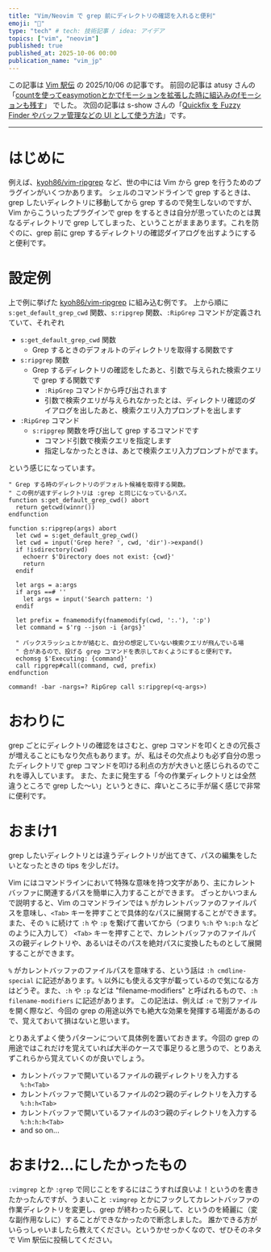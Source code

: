 ```yaml
---
title: "Vim/Neovim で grep 前にディレクトリの確認を入れると便利"
emoji: "👀"
type: "tech" # tech: 技術記事 / idea: アイデア
topics: ["vim", "neovim"]
published: true
published_at: 2025-10-06 00:00
publication_name: "vim_jp"
---
```


この記事は [Vim 駅伝](https://vim-jp.org/ekiden/) の 2025/10/06 の記事です。
前回の記事は atusy さんの「[countを使ってeasymotionとかでfモーションを拡張した時に組込みのfモーションも残す](https://blog.atusy.net/2025/10/03/switch-to-native-mapping-with-count/)」 でした。
次回の記事は s-show さんの「[Quickfix を Fuzzy Finder やバッファ管理などの UI として使う方法](https://kankodori-blog.com/post/2025-10-08/)」です。

---

# はじめに

例えば、[kyoh86/vim-ripgrep](https://github.com/kyoh86/vim-ripgrep) など、世の中には Vim から grep を行うためのプラグインがいくつかあります。
シェルのコマンドラインで grep するときは、grep したいディレクトリに移動してから grep するので発生しないのですが、Vim からこういったプラグインで grep をするときは自分が思っていたのとは異なるディレクトリで grep してしまった、ということがままあります。これを防ぐのに、grep 前に grep するディレクトリの確認ダイアログを出すようにすると便利です。

# 設定例

上で例に挙げた [kyoh86/vim-ripgrep](https://github.com/kyoh86/vim-ripgrep) に組み込む例です。
上から順に `s:get_default_grep_cwd` 関数、`s:ripgrep` 関数、`:RipGrep` コマンドが定義されていて、それぞれ

- `s:get_default_grep_cwd` 関数
  - Grep するときのデフォルトのディレクトリを取得する関数です
- `s:ripgrep` 関数
  - Grep するディレクトリの確認をしたあと、引数で与えられた検索クエリで grep する関数です
    - `:RipGrep` コマンドから呼び出されます
    - 引数で検索クエリが与えられなかったとは、ディレクトリ確認のダイアログを出したあと、検索クエリ入力プロンプトを出します
- `:RipGrep` コマンド
  - `s:ripgrep` 関数を呼び出して grep するコマンドです
    - コマンド引数で検索クエリを指定します
    - 指定しなかったときは、あとで検索クエリ入力プロンプトがでます。

という感じになっています。

```vim
" Grep する時のディレクトリのデフォルト候補を取得する関数。
" この例が返すディレクトリは :grep と同じになっているハズ。
function s:get_default_grep_cwd() abort
  return getcwd(winnr())
endfunction

function s:ripgrep(args) abort
  let cwd = s:get_default_grep_cwd()
  let cwd = input('Grep here? ', cwd, 'dir')->expand()
  if !isdirectory(cwd)
    echoerr $'Directory does not exist: {cwd}'
    return
  endif

  let args = a:args
  if args ==# ''
    let args = input('Search pattern: ')
  endif

  let prefix = fnamemodify(fnamemodify(cwd, ':.'), ':p')
  let command = $'rg --json -i {args}'

  " バックスラッシュとかが絡むと、自分の想定していない検索クエリが飛んでいる場
  " 合があるので、投げる grep コマンドを表示しておくようにすると便利です。
  echomsg $'Executing: {command}'
  call ripgrep#call(command, cwd, prefix)
endfunction

command! -bar -nargs=? RipGrep call s:ripgrep(<q-args>)
```

# おわりに

grep ごとにディレクトリの確認をはさむと、grep コマンドを叩くときの冗長さが増えることにもなり欠点もあります。が、私はその欠点よりも必ず自分の思ったディレクトリで grep コマンドを叩ける利点の方が大きいと感じられるのでこれを導入しています。
また、たまに発生する「今の作業ディレクトリとは全然違うところで grep した〜い」というときに、痒いところに手が届く感じで非常に便利です。

# おまけ1

grep したいディレクトリとは違うディレクトリが出てきて、パスの編集をしたいとなったときの tips を少しだけ。

Vim にはコマンドラインにおいて特殊な意味を持つ文字があり、主にカレントバッファに関連するパスを簡単に入力することができます。
ざっとかいつまんで説明すると、Vim のコマンドラインでは `%` がカレントバッファのファイルパスを意味し、`<Tab>` キーを押すことで具体的なパスに展開することができます。
また、その `%` に続けて `:h` や `:p` を繋げて書いてから（つまり `%:h` や `%:p:h` などのように入力して） `<Tab>` キーを押すことで、カレントバッファのファイルパスの親ディレクトリや、あるいはそのパスを絶対パスに変換したものとして展開することができます。

`%` がカレントバッファのファイルパスを意味する、という話は `:h cmdline-special` に記述があります。`%` 以外にも使える文字が載っているので気になる方はどうぞ。また、`:h` や `:p` などは "filename-modifiers" と呼ばれるもので、`:h filename-modifiers` に記述があります。
この記法は、例えば `:e` で別ファイルを開く際など、今回の grep の用途以外でも絶大な効果を発揮する場面があるので、覚えておいて損はないと思います。

とりあえずよく使うパターンについて具体例を置いておきます。今回の grep の用途ではこれだけを覚えていれば大半のケースで事足りると思うので、とりあえずこれらから覚えていくのが良いでしょう。 

- カレントバッファで開いているファイルの親ディレクトリを入力する
  `%:h<Tab>`
- カレントバッファで開いているファイルの2つ親のディレクトリを入力する
  `%:h:h<Tab>`
- カレントバッファで開いているファイルの3つ親のディレクトリを入力する
  `%:h:h:h<Tab>`
- and so on...

# おまけ2...にしたかったもの

`:vimgrep` とか `:grep` で同じことをするにはこうすれば良いよ！というのを書きたかったんですが、うまいこと `:vimgrep` とかにフックしてカレントバッファの作業ディレクトリを変更し、grep が終わったら戻して、というのを綺麗に（変な副作用なしに）することができなかったので断念しました。
誰かできる方がいらっしゃいましたら教えてください。というかせっかくなので、ぜひそのネタで Vim 駅伝に投稿してください。
